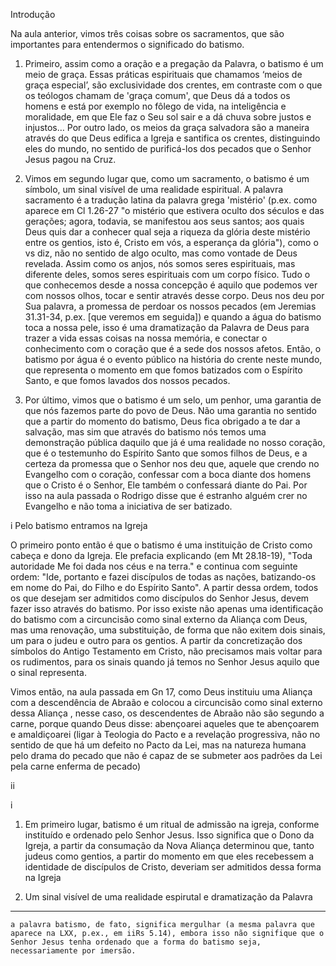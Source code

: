 Introdução

Na aula anterior, vimos três coisas sobre os sacramentos, que são importantes para entendermos o significado do batismo. 

1) Primeiro, assim como a oração e a pregação da Palavra, o batismo é um meio de graça. Essas práticas espirituais que chamamos ‘meios de graça especial’, são exclusividade dos crentes, em contraste com o que os teólogos chamam de 'graça comum', que Deus dá a todos os homens e está por exemplo no fôlego de vida, na inteligência e moralidade, em que Ele faz o Seu sol sair e a dá chuva sobre justos e injustos… Por outro lado, os meios da graça salvadora são a maneira através do que Deus edifica a Igreja e santifica os crentes, distinguindo eles do mundo, no sentido de purificá-los dos pecados que o Senhor Jesus pagou na Cruz.

2) Vimos em segundo lugar que, como um sacramento, o batismo é um símbolo, um sinal visível de uma realidade espiritual. A palavra sacramento é a tradução latina da palavra grega 'mistério' (p.ex. como aparece em Cl 1.26-27 "o mistério que estivera oculto dos séculos e das gerações; agora, todavia, se manifestou aos seus santos; aos quais Deus quis dar a conhecer qual seja a riqueza da glória deste mistério entre os gentios, isto é, Cristo em vós, a esperança da glória"), como o vs diz, não no sentido de algo oculto, mas como vontade de Deus revelada. Assim como os anjos, nós somos seres espirituais, mas diferente deles, somos seres espirituais com um corpo físico. Tudo o que conhecemos desde a nossa concepção é aquilo que podemos ver com nossos olhos, tocar e sentir através desse corpo. Deus nos deu por Sua palavra, a promessa de perdoar os nossos pecados (em Jeremias 31.31-34, p.ex. [que veremos em seguida]) e quando a água do batismo toca a nossa pele, isso é uma dramatização da Palavra de Deus para trazer a vida essas coisas na nossa memória, e conectar o conhecimento com o coração que é a sede dos nossos afetos. Então, o batismo por água é o evento público na história do crente neste mundo, que representa o momento em que fomos batizados com o Espírito Santo, e que fomos lavados dos nossos pecados.

3) Por último, vimos que o batismo é um selo, um penhor, uma garantia de que nós fazemos parte do povo de Deus. Não uma garantia no sentido que a partir do momento do batismo, Deus fica obrigado a te dar a salvação, mas sim que através do batismo nós temos uma demonstração pública daquilo que já é uma realidade no nosso coração, que é o testemunho do Espírito Santo que somos filhos de Deus, e a certeza da promessa que o Senhor nos deu que, aquele que crendo no Evangelho com o coração, confessar com a boca diante dos homens que o Cristo é o Senhor, Ele também o confessará diante do Pai. Por isso na aula passada o Rodrigo disse que é estranho alguém crer no Evangelho e não toma a iniciativa de ser batizado. 

i Pelo batismo entramos na Igreja 

O primeiro ponto então é que o batismo é uma instituição de Cristo como cabeça e dono da Igreja. Ele prefacia explicando (em Mt 28.18-19), "Toda autoridade Me foi dada nos céus e na terra." e continua com seguinte ordem: "Ide, portanto e fazei discípulos de todas as nações, batizando-os em nome do Pai, do Filho e do Espírito Santo". A partir dessa ordem, todos os que desejam ser admitidos como discípulos do Senhor Jesus, devem fazer isso através do batismo. Por isso existe não apenas uma identificação do batismo com a circuncisão como sinal externo da Aliança com Deus, mas uma renovação, uma substituição, de forma que não exitem dois sinais, um para o judeu e outro para os gentios. A partir da concretização dos símbolos do Antigo Testamento em Cristo, não precisamos mais voltar para os rudimentos, para os sinais quando já temos no Senhor Jesus aquilo que o sinal representa. 

Vimos então, na aula passada em Gn 17, como Deus instituiu uma Aliança com a descendência de Abraão e colocou a circuncisão como sinal externo dessa Aliança
, nesse caso, os descendentes de Abraão não são segundo a carne, 
porque quando Deus disse: abençoarei aqueles que te abençoarem e amaldiçoarei 
(ligar à Teologia do Pacto e a revelação progressiva, não no sentido de que há um defeito no Pacto da Lei, mas na natureza humana pelo drama do pecado que não é capaz de se submeter aos padrões da Lei pela carne enferma de pecado)

ii

i 

1) Em primeiro lugar, batismo é um ritual de admissão na igreja, conforme instituído e ordenado pelo Senhor Jesus.  Isso significa que o Dono da Igreja, a partir da consumação da Nova Aliança determinou que, tanto judeus como gentios, a partir do momento em que eles recebessem a identidade de discípulos de Cristo, deveriam ser admitidos dessa forma na Igreja

2) Um sinal visível de uma realidade espirutal e 
dramatização da Palavra 


---
    a palavra batismo, de fato, significa mergulhar (a mesma palavra que aparece na LXX, p.ex., em iiRs 5.14), embora isso não signifique que o Senhor Jesus tenha ordenado que a forma do batismo seja, necessariamente por imersão. 
